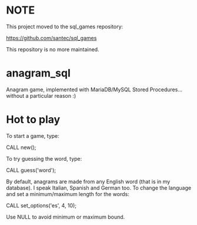 NOTE
====

This project moved to the sql_games repository:

https://github.com/santec/sql_games

This repository is no more maintained.


anagram_sql
===========

Anagram game, implemented with MariaDB/MySQL Stored Procedures... without a particular reason :) 

Hot to play
===========

To start a game, type:

CALL new();

To try guessing the word, type:

CALL guess('word');

By default, anagrams are made from any English word (that is in my database).
I speak Italian, Spanish and German too.
To change the language and set a minimum/maximum length for the words:

CALL set_options('es', 4, 10);

Use NULL to avoid minimum or maximum bound.


